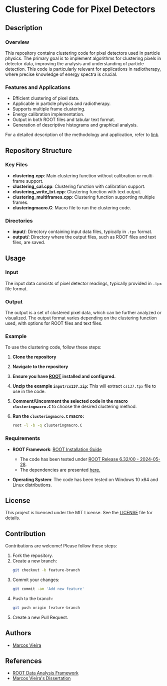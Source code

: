 # Clustering Code for Pixel Detectors

## Description

### Overview
This repository contains clustering code for pixel detectors used in particle physics. The primary goal is to implement algorithms for clustering pixels in detector data, improving the analysis and understanding of particle detection. This code is particularly relevant for applications in radiotherapy, where precise knowledge of energy spectra is crucial.

### Features and Applications
- Efficient clustering of pixel data.
- Applicable in particle physics and radiotherapy.
- Supports multiple frame clustering.
- Energy calibration implementation.
- Output in both ROOT files and tabular text format.
- Generation of descriptive histograms and graphical analysis.

For a detailed description of the methodology and application, refer to [link](https://www.if.ufrj.br/wp-content/uploads/2020/11/Dissertacao_Marcos_Vieira_IF_FisAplic_UFRJ_final_ficha.pdf).

## Repository Structure

### Key Files

- **clustering.cpp**: Main clustering function without calibration or multi-frame support.
- **clustering_cal.cpp**: Clustering function with calibration support.
- **clustering_write_txt.cpp**: Clustering function with text output.
- **clustering_multiframes.cpp**: Clustering function supporting multiple frames.
- **clusteringmacro.C**: Macro file to run the clustering code.

### Directories
- **input/**: Directory containing input data files, typically in `.tpx` format.
- **output/**: Directory where the output files, such as ROOT files and text files, are saved.

## Usage

### Input
The input data consists of pixel detector readings, typically provided in `.tpx` file format.

### Output
The output is a set of clustered pixel data, which can be further analyzed or visualized. The output format varies depending on the clustering function used, with options for ROOT files and text files.

### Example
To use the clustering code, follow these steps:

1. **Clone the repository**

2. **Navigate to the repository**

3. **Ensure you have [ROOT](https://root.cern/) installed and configured.**

4. **Unzip the example `input/cs137.zip`:** This will extract `cs137.tpx` file to use in the code.

5. **Comment/Uncomment the selected code in the macro `clusteringmacro.C`** to choose the desired clustering method.

6. **Run the `clusteringmacro.C` macro:**
    ```sh
    root -l -b -q clusteringmacro.C
    ```

### Requirements
- **ROOT Framework**: [ROOT Installation Guide](https://root.cern/install/)

  - The code has been tested under [ROOT Release 6.32/00 - 2024-05-28](https://root.cern/releases/release-63200/).
  - The dependencies are presented [here.](https://root.cern/install/dependencies/)

- **Operating System**: The code has been tested on Windows 10 x64 and Linux distributions.

## License
This project is licensed under the MIT License. See the [LICENSE](LICENSE) file for details.

## Contribution
Contributions are welcome! Please follow these steps:
1. Fork the repository.
2. Create a new branch:
    ```sh
    git checkout -b feature-branch
    ```
3. Commit your changes:
    ```sh
    git commit -am 'Add new feature'
    ```
4. Push to the branch:
    ```sh
    git push origin feature-branch
    ```
5. Create a new Pull Request.

## Authors
- [Marcos Vieira](https://github.com/marcosgvjunior)

## References
- [ROOT Data Analysis Framework](https://root.cern)
- [Marcos Vieira's Dissertation](https://www.if.ufrj.br/wp-content/uploads/2020/11/Dissertacao_Marcos_Vieira_IF_FisAplic_UFRJ_final_ficha.pdf)
